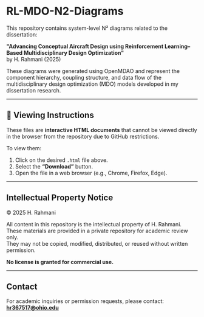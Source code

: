 # RL-MDO-N2-Diagrams

This repository contains system-level N² diagrams related to the dissertation:

**"Advancing Conceptual Aircraft Design using Reinforcement Learning–Based Multidisciplinary Design Optimization"**  
by H. Rahmani (2025)

These diagrams were generated using OpenMDAO and represent the component hierarchy, coupling structure, and data flow of the multidisciplinary design optimization (MDO) models developed in my dissertation research.

---

## 📂 Viewing Instructions

These files are **interactive HTML documents** that cannot be viewed directly in the browser from the repository due to GitHub restrictions.

To view them:

1. Click on the desired `.html` file above.
2. Select the **“Download”** button.
3. Open the file in a web browser (e.g., Chrome, Firefox, Edge).

---

## Intellectual Property Notice

© 2025 H. Rahmani

All content in this repository is the intellectual property of H. Rahmani.  
These materials are provided in a private repository for academic review only.  
They may not be copied, modified, distributed, or reused without written permission.

**No license is granted for commercial use.**

---

## Contact

For academic inquiries or permission requests, please contact: **hr367517@ohio.edu**
